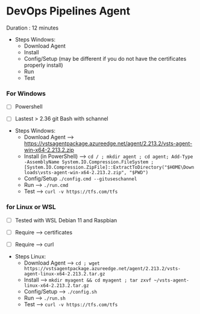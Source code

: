 # DevOps Pipelines Agent

Duration : 12 minutes

- Steps Windows:
  + Download Agent
  + Install
  + Config/Setup (may be different if you do not have the certificates properly install)
  + Run
  + Test

### For Windows

- [ ] Powershell
- [ ] Lastest > 2.36 git Bash with schannel


- Steps Windows:
  + Download Agent --> https://vstsagentpackage.azureedge.net/agent/2.213.2/vsts-agent-win-x64-2.213.2.zip
  + Install (in PowerShell) --> `cd / ; mkdir agent ; cd agent; Add-Type -AssemblyName System.IO.Compression.FileSystem ; [System.IO.Compression.ZipFile]::ExtractToDirectory("$HOME\Downloads\vsts-agent-win-x64-2.213.2.zip", "$PWD")`
  + Config/Setup `./config.cmd --gituseschannel`
  + Run --> `./run.cmd`
  + Test --> `curl -v https://tfs.com/tfs`

### for Linux or WSL

- [ ] Tested with WSL Debian 11 and Raspbian
- [ ] Require --> certificates
- [ ] Require --> curl


- Steps Linux:
  + Download Agent --> `cd ; wget https://vstsagentpackage.azureedge.net/agent/2.213.2/vsts-agent-linux-x64-2.213.2.tar.gz`
  + Install --> `mkdir myagent && cd myagent ; tar zxvf ~/vsts-agent-linux-x64-2.213.2.tar.gz`
  + Config/Setup --> `./config.sh`
  + Run -->  `./run.sh`
  + Test --> `curl -v https://tfs.com/tfs`
